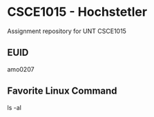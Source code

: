 # CSCE1015 - Hochstetler
Assignment repository for UNT CSCE1015
## EUID
amo0207
## Favorite Linux Command
ls -al

